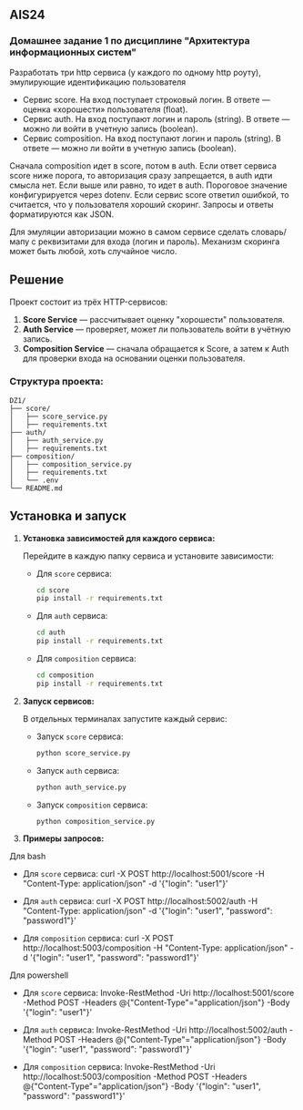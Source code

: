 ## AIS24
### Домашнее задание 1 по дисциплине "Архитектура информационных систем"

Разработать три http  сервиса (у каждого по одному  http роуту), эмулирующие идентификацию пользователя
- Сервис score. На вход поступает строковый логин. В ответе — оценка «хорошести» пользователя (float).
- Сервис auth. На вход поступают логин и пароль (string). В ответе — можно ли войти в учетную запись (boolean).
- Сервис composition. На вход поступают логин и пароль (string). В ответе — можно ли войти в учетную запись (boolean).

Сначала composition идет в score, потом в auth.
Если ответ сервиса score ниже порога, то авторизация сразу запрещается, в auth идти смысла нет. Если выше или равно, то идет в auth.
Пороговое значение конфигурируется через dotenv.
Если сервис score ответил ошибкой, то считается, что у пользователя хороший скоринг.
Запросы и ответы форматируются как JSON.

Для эмуляции авторизации можно в самом сервисе сделать словарь/мапу с реквизитами для входа (логин и пароль).
Механизм скоринга может быть любой, хоть случайное число.


## Решение

Проект состоит из трёх HTTP-сервисов:

1. **Score Service** — рассчитывает оценку "хорошести" пользователя.
2. **Auth Service** — проверяет, может ли пользователь войти в учётную запись.
3. **Composition Service** — сначала обращается к Score, а затем к Auth для проверки входа на основании оценки пользователя.


### Структура проекта:
```
DZ1/
├── score/
│   ├── score_service.py
│   ├── requirements.txt
├── auth/
│   ├── auth_service.py
│   ├── requirements.txt
├── composition/
│   ├── composition_service.py
│   ├── requirements.txt
│   └── .env
└── README.md
 ```


## Установка и запуск

1. **Установка зависимостей для каждого сервиса:**

   Перейдите в каждую папку сервиса и установите зависимости:

   - Для `score` сервиса:
     ```bash
     cd score
     pip install -r requirements.txt
     ```

   - Для `auth` сервиса:
     ```bash
     cd auth
     pip install -r requirements.txt
     ```

   - Для `composition` сервиса:
     ```bash
     cd composition
     pip install -r requirements.txt
     ```

2. **Запуск сервисов:**

   В отдельных терминалах запустите каждый сервис:

   - Запуск `score` сервиса:
     ```bash
     python score_service.py
     ```

   - Запуск `auth` сервиса:
     ```bash
     python auth_service.py
     ```

   - Запуск `composition` сервиса:
     ```bash
     python composition_service.py
     ```

3. **Примеры запросов:**

Для bash
   - Для `score` сервиса:
     curl -X POST http://localhost:5001/score -H "Content-Type: application/json" -d '{"login": "user1"}'

   - Для `auth` сервиса:
     curl -X POST http://localhost:5002/auth -H "Content-Type: application/json" -d '{"login": "user1", "password": "password1"}'

   - Для `composition` сервиса:
     curl -X POST http://localhost:5003/composition -H "Content-Type: application/json" -d '{"login": "user1", "password": "password1"}'


Для powershell
   - Для `score` сервиса:
     Invoke-RestMethod -Uri http://localhost:5001/score -Method POST -Headers @{"Content-Type"="application/json"} -Body '{"login": "user1"}'

   - Для `auth` сервиса:
     Invoke-RestMethod -Uri http://localhost:5002/auth -Method POST -Headers @{"Content-Type"="application/json"} -Body '{"login": "user1", "password": "password1"}'
  
   - Для `composition` сервиса:
	 Invoke-RestMethod -Uri http://localhost:5003/composition -Method POST -Headers @{"Content-Type"="application/json"} -Body '{"login": "user1", "password": "password1"}'
